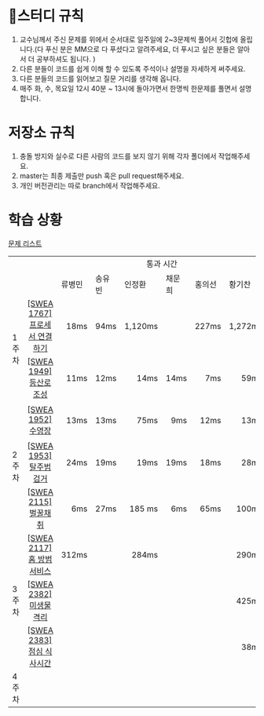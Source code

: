 # 🎯스터디 규칙
1. 교수님께서 주신 문제를 위에서 순서대로 일주일에 2~3문제씩 풀어서 깃헙에 올립니다.(다 푸신 분은 MM으로 다 푸셨다고 알려주세요, 더 푸시고 싶은 분들은 알아서 더 공부하셔도 됩니다. )
2. 다른 분들이 코드를 쉽게 이해 할 수 있도록 주석이나 설명을 자세하게 써주세요.
3. 다른 분들의 코드를 읽어보고 질문 거리를 생각해 옵니다.
4. 매주 화, 수, 목요일 12시 40분 ~ 13시에 돌아가면서 한명씩 한문제를 풀면서 설명합니다.

# 저장소 규칙
1. 충돌 방지와 실수로 다른 사람의 코드를 보지 않기 위해 각자 폴더에서 작업해주세요.
2. master는 최종 제출만 push 혹은 pull request해주세요.
3. 개인 버전관리는 따로 branch에서 작업해주세요.

# 학습 상황
[문제 리스트](https://docs.google.com/spreadsheets/d/1k-k4bZ0ZTk2QLTNmRjmYSnTO9jpEqH8-wtH_ECnQ6Ug/edit#gid=0)

<table>
<!-- 목차 -->
  <tr>
    <td rowspan="2" colspan="2"></td>
    <td colspan="6" align="center">통과 시간</td>
    <td rowspan="2">발표자</td>
  </tr>

  

<!-- 목차 -->
  <tr>
    <td>류병민</td>
    <td>송유빈</td>
    <td>인정환</td>
    <td>채문희</td>
    <td>홍의선</td>
    <td>황기찬</td>
  </tr>
  
  
  
<!-- 1주차 -->
  <tr>
    <td rowspan="2">1주차</td>
    <td align="center"> <a href="https://swexpertacademy.com/main/code/problem/problemDetail.do?contestProbId=AV4suNtaXFEDFAUf">[SWEA 1767]<br> 프로세서 연결하기</a></td>
    <td align="right">18ms</td>
    <td align="right">94ms</td>
    <td align="right">1,120ms</td>
    <td align="right"></td>
    <td align="right">227ms</td>
    <td align="right">1,272ms</td>
    <td></td>
  </tr>
  <tr>
    <td align="center"> <a href="https://swexpertacademy.com/main/code/problem/problemDetail.do?contestProbId=AV5PoOKKAPIDFAUq">[SWEA 1949]<br> 등산로 조성</a> </td>
    <td align="right">11ms</td>
    <td align="right">12ms</td>
    <td align="right">14ms</td>
    <td align="right">14ms</td>
    <td align="right">7ms</td>
    <td align="right">59ms</td>
    <td></td>
  </tr>
  
  
<!-- 2주차 -->
  <tr>
    <td rowspan="3">2주차</td>
    <td align="center"> <a href="https://swexpertacademy.com/main/code/problem/problemDetail.do?contestProbId=AV5PpFQaAQMDFAUq">[SWEA 1952]<br> 수영장</a></td>
    <td align="right">13ms</td>
    <td align="right">13ms</td>
    <td align="right">75ms</td>
    <td align="right">9ms</td>
    <td align="right">12ms</td>
    <td align="right">13ms</td>
    <td>채문희</td>
  </tr>
  <tr>
    <td align="center"> <a href="https://swexpertacademy.com/main/code/problem/problemDetail.do?contestProbId=AV5PpLlKAQ4DFAUq">[SWEA 1953]<br> 탈주범 검거</a> </td>
    <td align="right">24ms</td>
    <td align="right">19ms</td>
    <td align="right">19ms</td>
    <td align="right">19ms</td>
    <td align="right">18ms</td>
    <td align="right">28ms</td>
    <td>송유빈</td>
  </tr>
  <tr>
    <td align="center"> <a href="https://swexpertacademy.com/main/code/problem/problemDetail.do?contestProbId=AV5V4A46AdIDFAWu">[SWEA 2115] <br>벌꿀채취</a> </td>
    <td align="right">6ms</td>
    <td align="right">27ms</td>
    <td align="right">185 ms</td>
    <td align="right">6ms</td>
    <td align="right">65ms</td>
    <td align="right">100ms</td>
    <td>홍의선</td>
  </tr>
  
<!-- 3주차 -->
  <tr>
    <td rowspan="3">3주차</td>
    <td align="center"> <a href="https://swexpertacademy.com/main/code/problem/problemDetail.do?contestProbId=AV5V61LqAf8DFAWu">[SWEA 2117]<br> 홈 방범 서비스</a></td>
    <td align="right">312ms</td>
    <td align="right"></td>
    <td align="right">284ms</td>
    <td align="right"></td>
    <td align="right"></td>
    <td align="right">290ms</td>
    <td>인정환</td>
  </tr>
  <tr>
    <td align="center"> <a href="https://swexpertacademy.com/main/code/problem/problemDetail.do?contestProbId=AV597vbqAH0DFAVl&">[SWEA 2382]<br> 미생물 격리</a></td>
    <td align="right"></td>
    <td align="right"></td>
    <td align="right"></td>
    <td align="right"></td>
    <td align="right"></td>
    <td align="right">425ms</td>
    <td>황기찬</td>
  </tr>
  <tr>
    <td align="center"> <a href="https://swexpertacademy.com/main/code/problem/problemDetail.do?contestProbId=AV5-BEE6AK0DFAVl">[SWEA 2383] <br>점심 식사시간</a> </td>
    <td align="right"></td>
    <td align="right"></td>
    <td align="right"></td>
    <td align="right"></td>
    <td align="right"></td>
    <td align="right">38ms</td>
    <td>류병민</td>
  </tr>
<!-- 4주차 -->
  <tr>
    <td rowspan="3">4주차</td>
    <td></td>
    <td align="right"></td>
    <td align="right"></td>
    <td align="right"></td>
    <td align="right"></td>
    <td align="right"></td>
    <td align="right"></td>
    <td></td>
  </tr>
  <tr>
    <td></td>
    <td align="right"></td>
    <td align="right"></td>
    <td align="right"></td>
    <td align="right"></td>
    <td align="right"></td>
    <td align="right"></td>
    <td></td>
  </tr>
    <tr>
    <td></td>
    <td align="right"></td>
    <td align="right"></td>
    <td align="right"></td>
    <td align="right"></td>
    <td align="right"></td>
    <td align="right"></td>
    <td></td>
  </tr>
</table>
